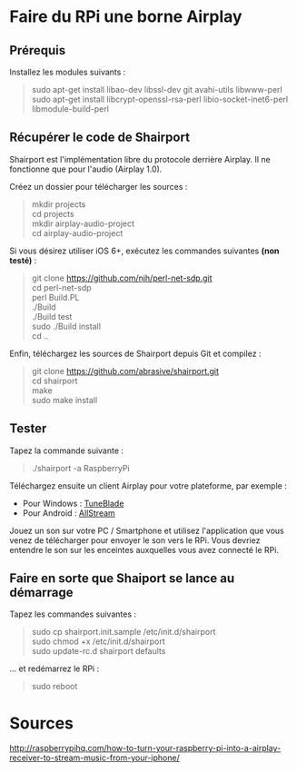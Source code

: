 
# Faire du RPi une borne Airplay

## Prérequis

Installez les modules suivants :
> sudo apt-get install  libao-dev libssl-dev git avahi-utils libwww-perl  
> sudo apt-get install libcrypt-openssl-rsa-perl libio-socket-inet6-perl  libmodule-build-perl

## Récupérer le code de Shairport

Shairport est l'implémentation libre du protocole derrière Airplay. Il ne fonctionne que pour l'audio (Airplay 1.0).

Créez un dossier pour télécharger les sources :
> mkdir projects  
> cd projects  
> mkdir airplay-audio-project  
> cd airplay-audio-project  

Si vous désirez utiliser iOS 6+, exécutez les commandes suivantes **(non testé)** :
> git clone https://github.com/njh/perl-net-sdp.git  
> cd perl-net-sdp  
> perl Build.PL  
> ./Build  
> ./Build test  
> sudo ./Build install  
> cd ..  

Enfin, téléchargez les sources de Shairport depuis Git et compilez :
> git clone https://github.com/abrasive/shairport.git  
> cd shairport  
> make  
> sudo make install  

## Tester

Tapez la commande suivante :
> ./shairport -a RaspberryPi

Téléchargez ensuite un client Airplay pour votre plateforme, par exemple :
- Pour Windows : [TuneBlade](http://tuneblade.com/)
- Pour Android : [AllStream](https://play.google.com/store/apps/details?id=com.kineticgamestudios.airtunes.android)

Jouez un son sur votre PC / Smartphone et utilisez l'application que vous venez de télécharger pour envoyer le son vers le RPi.
Vous devriez entendre le son sur les enceintes auxquelles vous avez connecté le RPi.

## Faire en sorte que Shaiport se lance au démarrage

Tapez les commandes suivantes :
> sudo cp shairport.init.sample /etc/init.d/shairport  
> sudo chmod +x /etc/init.d/shairport  
> sudo update-rc.d shairport defaults  

... et redémarrez le RPi :
> sudo reboot


# Sources

http://raspberrypihq.com/how-to-turn-your-raspberry-pi-into-a-airplay-receiver-to-stream-music-from-your-iphone/













